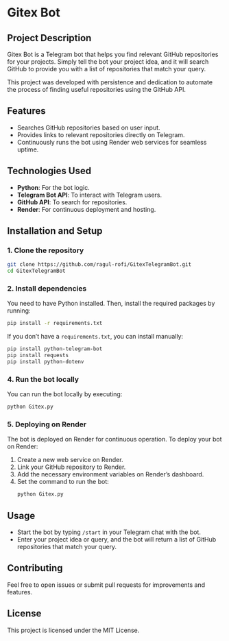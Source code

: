 
# Gitex Bot

## Project Description

Gitex Bot is a Telegram bot that helps you find relevant GitHub repositories for your projects. Simply tell the bot your project idea, and it will search GitHub to provide you with a list of repositories that match your query.

This project was developed with persistence and dedication to automate the process of finding useful repositories using the GitHub API.

## Features
- Searches GitHub repositories based on user input.
- Provides links to relevant repositories directly on Telegram.
- Continuously runs the bot using Render web services for seamless uptime.

## Technologies Used
- **Python**: For the bot logic.
- **Telegram Bot API**: To interact with Telegram users.
- **GitHub API**: To search for repositories.
- **Render**: For continuous deployment and hosting.

## Installation and Setup

### 1. Clone the repository
```bash
git clone https://github.com/ragul-rofi/GitexTelegramBot.git
cd GitexTelegramBot
```

### 2. Install dependencies
You need to have Python installed. Then, install the required packages by running:
```bash
pip install -r requirements.txt
```

If you don’t have a `requirements.txt`, you can install manually:
```bash
pip install python-telegram-bot
pip install requests
pip install python-dotenv
```

### 4. Run the bot locally
You can run the bot locally by executing:
```bash
python Gitex.py
```

### 5. Deploying on Render
The bot is deployed on Render for continuous operation. To deploy your bot on Render:
1. Create a new web service on Render.
2. Link your GitHub repository to Render.
3. Add the necessary environment variables on Render’s dashboard.
4. Set the command to run the bot:
    ```bash
    python Gitex.py
    ```

## Usage
- Start the bot by typing `/start` in your Telegram chat with the bot.
- Enter your project idea or query, and the bot will return a list of GitHub repositories that match your query.

## Contributing
Feel free to open issues or submit pull requests for improvements and features.

## License
This project is licensed under the MIT License.
